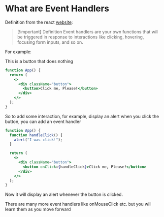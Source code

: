 # What are Event Handlers

Definition from the react [website](https://react.dev/learn/responding-to-events):

> [!important] Definition
> Event handlers are your own functions that will be triggered in response to interactions like clicking, hovering, focusing form inputs, and so on.

For example:

This is a button that does nothing

```jsx
function App() {
  return (
    <>
      <div className="button">
        <button>Click me, Please!</button>
      </div>
    </>
  );
}
```

So to add some interaction, for example, display an alert when you click the button, you can add an event handler

```jsx
function App() {
  function handleClick() {
    alert("I was click!");
  }

  return (
    <>
      <div className="button">
        <button onClick={handleClick}>Click me, Please!</button>
      </div>
    </>
  );
}
```

Now it will display an alert whenever the button is clicked.

There are many more event handlers like onMouseClick etc. but you will learn them as you move forward
